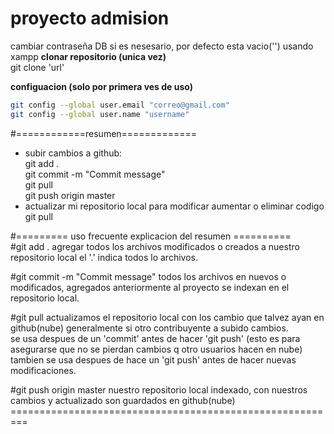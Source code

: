 # proyecto admision
cambiar contraseña DB si es nesesario, por defecto esta vacio('') usando xampp
**clonar repositorio (unica vez)**<br>
git clone 'url'

**configuacion (solo por primera ves de uso)**<br>
```sh
git config --global user.email "correo@gmail.com"
git config --global user.name "username"
```
#============resumen=============<br>
- subir cambios a github:<br>
git add . <br> 
git commit -m "Commit message" <br>
git pull <br>
git push origin master<br>
- actualizar mi repositorio local para modificar aumentar o eliminar codigo<br>
git pull


#========= uso frecuente explicacion del resumen ==========<br> 
#git add . 
agregar todos los archivos modificados o creados a nuestro repositorio local el '.' indica todos lo archivos.

#git commit -m "Commit message" 
todos los archivos en nuevos o modificados, agregados anteriormente al proyecto se indexan en el repositorio local.

#git pull
actualizamos el repositorio local con los cambio que talvez ayan en github(nube) generalmente si otro contribuyente a subido cambios.<br>
se usa despues de un 'commit' antes de hacer 'git push' (esto es para asegurarse que no se pierdan cambios q otro usuarios hacen en nube)<br>
tambien se usa despues de hace un 'git push' antes de hacer nuevas modificaciones. 

#git push origin master 
nuestro repositorio local indexado, con nuestros cambios y actualizado son guardados en github(nube) 
=========================================================<br>
